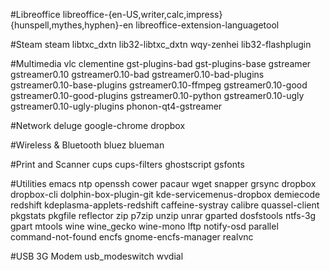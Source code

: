 #Libreoffice
libreoffice-{en-US,writer,calc,impress} {hunspell,mythes,hyphen}-en libreoffice-extension-languagetool

#Steam
steam libtxc_dxtn lib32-libtxc_dxtn wqy-zenhei lib32-flashplugin

#Multimedia
vlc clementine gst-plugins-bad gst-plugins-base gstreamer gstreamer0.10 gstreamer0.10-bad gstreamer0.10-bad-plugins gstreamer0.10-base-plugins gstreamer0.10-ffmpeg gstreamer0.10-good gstreamer0.10-good-plugins gstreamer0.10-python gstreamer0.10-ugly gstreamer0.10-ugly-plugins phonon-qt4-gstreamer

#Network
deluge google-chrome dropbox

#Wireless & Bluetooth
bluez blueman

#Print and Scanner
cups cups-filters ghostscript gsfonts

#Utilities
emacs ntp openssh cower pacaur wget snapper grsync dropbox dropbox-cli dolphin-box-plugin-git kde-servicemenus-dropbox demiecode redshift kdeplasma-applets-redshift caffeine-systray calibre quassel-client pkgstats pkgfile reflector zip p7zip unzip unrar gparted dosfstools ntfs-3g gpart mtools wine wine_gecko wine-mono lftp notify-osd parallel command-not-found encfs gnome-encfs-manager realvnc

#USB 3G Modem
usb_modeswitch wvdial

